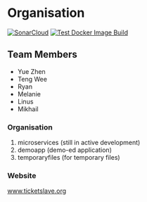 # Organisation
[![SonarCloud](https://sonarcloud.io/images/project_badges/sonarcloud-white.svg)](https://sonarcloud.io/summary/new_code?id=Discount-Ticket-Slay_ticketslave)
[![Test Docker Image Build](https://github.com/Discount-Ticket-Slay/ticketslave/actions/workflows/docker-image.yml/badge.svg)](https://github.com/Discount-Ticket-Slay/ticketslave/actions/workflows/docker-image.yml)

## Team Members
- Yue Zhen
- Teng Wee
- Ryan
- Melanie
- Linus
- Mikhail

### Organisation
1. microservices (still in active development)
2. demoapp (demo-ed application)
3. temporaryfiles (for temporary files)

### Website
www.ticketslave.org
